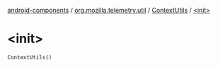 [android-components](../../index.md) / [org.mozilla.telemetry.util](../index.md) / [ContextUtils](index.md) / [&lt;init&gt;](./-init-.md)

# &lt;init&gt;

`ContextUtils()`